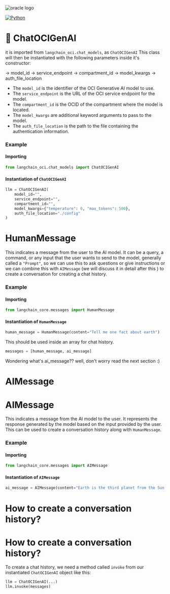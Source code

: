 ![oracle logo](https://upload.wikimedia.org/wikipedia/commons/thumb/5/50/Oracle_logo.svg/1024px-Oracle_logo.svg.png)

[![Python](https://img.shields.io/badge/Python-3.8+-blue)](https://www.python.org/)

# 🤖 ChatOCIGenAI
it is imported from `langchain_oci.chat_models`, as `ChatOCIGenAI`
This class will then be instantiated with the following parameters inside it's constructor:

-> model_id
-> service_endpoint
-> compartment_id
-> model_kwargs
-> auth_file_location

- The `model_id` is the identifier of the OCI Generative AI model to use.
- The `service_endpoint` is the URL of the OCI service endpoint for the model.
- The `compartment_id` is the OCID of the compartment where the model is located.
- The `model_kwargs` are additional keyword arguments to pass to the model.
- The `auth_file_location` is the path to the file containing the authentication information.

### Example

#### Importing

```python
from langchain_oci.chat_models import ChatOCIGenAI
```

#### Instantiation of `ChatOCIGenAI`

```python
llm = ChatOCIGenAI(
    model_id="",
    service_endpoint="",
    compartment_id="",
    model_kwargs={"temperature": 0, "max_tokens": 500},
    auth_file_location="./config"
)
```
# HumanMessage

This indicates a message from the user to the AI model. It can be a query, a command, or any input that the user wants to send to the model, generally called a `"Prompt"`, so we can use this to ask questions or give instructions or we can combine this with `AIMessage` (we will discuss it in detail after this ) to create a conversation for creating a chat history.

### Example

#### Importing

```python
from langchain_core.messages import HumanMessage
```

#### Instantiation of `HumanMessage`

```python
human_message = HumanMessage(content="Tell me one fact about earth")
```

This should be used inside an array for chat history.
```python
messages = [human_message, ai_message]
```
Wondering what's ai_message?? well, don't worry read the next section :)

# AIMessage
# AIMessage

This indicates a message from the AI model to the user. It represents the response generated by the model based on the input provided by the user. This can be used to create a conversation history along with `HumanMessage`.

### Example

#### Importing

```python
from langchain_core.messages import AIMessage
```

#### Instantiation of `AIMessage`

```python
ai_message = AIMessage(content="Earth is the third planet from the Sun.")
```

# How to create a conversation history?
# How to create a conversation history?

To create a chat history, we need a method called `invoke` from our instantiated `ChatOCIGenAI` object like this:
```python
llm = ChatOCIGenAI(...)
llm.invoke(messages)
```

